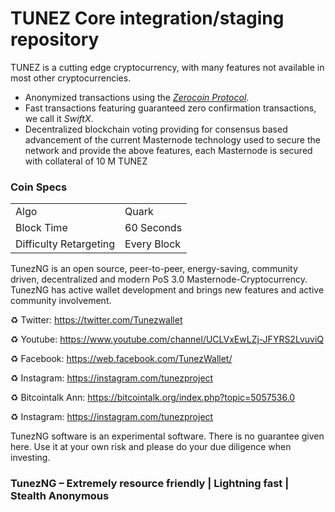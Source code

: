 TUNEZ Core integration/staging repository
=====================================

TUNEZ is a cutting edge cryptocurrency, with many features not available in most other cryptocurrencies.
- Anonymized transactions using the [_Zerocoin Protocol_](http://www.pivx.org/zpiv).
- Fast transactions featuring guaranteed zero confirmation transactions, we call it _SwiftX_.
- Decentralized blockchain voting providing for consensus based advancement of the current Masternode
  technology used to secure the network and provide the above features, each Masternode is secured
  with collateral of 10 M TUNEZ


### Coin Specs
<table>
<tr><td>Algo</td><td>Quark</td></tr>
<tr><td>Block Time</td><td>60 Seconds</td></tr>
<tr><td>Difficulty Retargeting</td><td>Every Block</td></tr>
</table>

TunezNG is an open source, peer-to-peer, energy-saving, community driven, decentralized and modern PoS 3.0 Masternode-Cryptocurrency. TunezNG has active wallet development and brings new features and active community involvement.


♻️ Twitter: https://twitter.com/Tunezwallet

♻️ Youtube: https://www.youtube.com/channel/UCLVxEwLZj-JFYRS2LvuviQ

♻️ Facebook: https://web.facebook.com/TunezWallet/

♻️ Instagram: https://instagram.com/tunezproject

♻️  Bitcointalk Ann: https://bitcointalk.org/index.php?topic=5057536.0

♻️ Instagram: https://instagram.com/tunezproject

TunezNG software is an experimental software. There is no guarantee given here.
Use it at your own risk and please do your due diligence when investing.

### TunezNG – Extremely resource friendly | Lightning fast | Stealth Anonymous 
